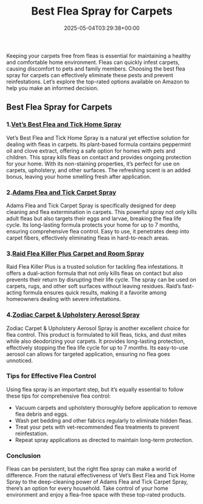 ﻿---
layout: post
title: Best Flea Spray for Carpets
date: '2025-05-04T03:29:38+00:00'
categories:
- Fleas
tags: []
slug: /best-flea-spray-for-carpets/
lastmod: 2025-05-07T12:21:23+03:00
---

Keeping your carpets free from fleas is essential for maintaining a healthy and comfortable home environment. Fleas can quickly infest carpets, causing discomfort to pets and family members. Choosing the best flea spray for carpets can effectively eliminate these pests and prevent reinfestations. Let’s explore the top-rated options available on Amazon to help you make an informed decision.
## Best Flea Spray for Carpets
### 1.[Vet’s Best Flea and Tick Home Spray](https://www.amazon.com/dp/B00GRS5PVK?tag=p-policy-20)
Vet’s Best Flea and Tick Home Spray is a natural yet effective solution for dealing with fleas in carpets. Its plant-based formula contains peppermint oil and clove extract, offering a safe option for homes with pets and children. This spray kills fleas on contact and provides ongoing protection for your home.
With its non-staining properties, it’s perfect for use on carpets, upholstery, and other surfaces. The refreshing scent is an added bonus, leaving your home smelling fresh after application.
### 2.[Adams Flea and Tick Carpet Spray](https://www.amazon.com/dp/B0083R5184?tag=p-policy-20)
Adams Flea and Tick Carpet Spray is specifically designed for deep cleaning and flea extermination in carpets. This powerful spray not only kills adult fleas but also targets their eggs and larvae, breaking the flea life cycle.
Its long-lasting formula protects your home for up to 7 months, ensuring comprehensive flea control. Easy to use, it penetrates deep into carpet fibers, effectively eliminating fleas in hard-to-reach areas.
### 3.[Raid Flea Killer Plus Carpet and Room Spray](https://www.amazon.com/dp/B003PU8J1W?tag=p-policy-20)
Raid Flea Killer Plus is a trusted solution for tackling flea infestations. It offers a dual-action formula that not only kills fleas on contact but also prevents their return by disrupting their life cycle. The spray can be used on carpets, rugs, and other soft surfaces without leaving residues.
Raid’s fast-acting formula ensures quick results, making it a favorite among homeowners dealing with severe infestations.
### 4.[Zodiac Carpet & Upholstery Aerosol Spray](https://www.amazon.com/dp/B0047Q4WF2?tag=p-policy-20)
Zodiac Carpet & Upholstery Aerosol Spray is another excellent choice for flea control. This product is formulated to kill fleas, ticks, and dust mites while also deodorizing your carpets. It provides long-lasting protection, effectively stopping the flea life cycle for up to 7 months.
Its easy-to-use aerosol can allows for targeted application, ensuring no flea goes unnoticed.
### Tips for Effective Flea Control
Using flea spray is an important step, but it’s equally essential to follow these tips for comprehensive flea control:
- Vacuum carpets and upholstery thoroughly before application to remove flea debris and eggs.
- Wash pet bedding and other fabrics regularly to eliminate hidden fleas.
- Treat your pets with vet-recommended flea treatments to prevent reinfestation.
- Repeat spray applications as directed to maintain long-term protection.
### Conclusion
Fleas can be persistent, but the right flea spray can make a world of difference. From the natural effectiveness of Vet’s Best Flea and Tick Home Spray to the deep-cleaning power of Adams Flea and Tick Carpet Spray, there’s an option for every household. Take control of your home environment and enjoy a flea-free space with these top-rated products.
